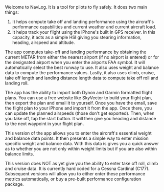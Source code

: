 Welcome to NavLog. It is a tool for pilots to fly safely. It does two main things:
1.  It helps compute take off and landing performance using the aircraft's performance capabilities and current weather and current aircraft load.
2.  It helps track your flight using the iPhone's built in GPS receiver. In this capacity, it acts as a simple HSI giving you stearing information, heading, airspeed and altitude.

The app computes take-off and landing performance by obtaining the current METAR from either the nearest airport (if no airport is entered) or for the designated airport when you enter the airports FAA symbol. It will automatically select the best runway to use. It also uses weight and balance data to compute the performance values. Lastly, it also uses climb, cruise, take off length and landing distance length data to compute take off roll and landing roll. 

The app has the ability to import both Dynon and Garmin formatted flight plans. You can use a free website like SkyVector to build your flight plan, then export the plan and email it to yourself. Once you have the email, save the flight plan to your iPhone and import it from the app. Once there, you can update the planned airspeeds (those don't get exported). Then, when you take off, tap the start button. It will then give you heading and distance to the next waypoint in your flight plan.

This version of the app allows you to enter the aircraft's essential weight and balance data points. It then presents a simple way to enter mission specific weight and balance data. With this data is gives you a quick answer as to whether you are not only within weight limits but if you are also within balance limits.

This version does NOT as yet give you the ability to enter take off roll, climb and cruise data. It is currently hard coded for a Cessna Cardinal (C177). Subsequent versions will allow you to either enter these performance metrics automatically, or buy a pre-built performance configuration package.
